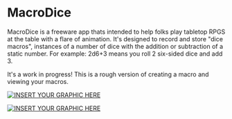 # MacroDice

MacroDice is a freeware app thats intended to help folks play tabletop RPGS at the table with a flare of animation. 
It's designed to record and store "dice macros", instances of a number of dice with the addition or subtraction of a static number.
For example: 2d6+3 means you roll 2 six-sided dice and add 3.

It's a work in progress! This is a rough version of creating a macro and viewing your macros.

[![INSERT YOUR GRAPHIC HERE](https://i.imgur.com/KThOM4W.png)]()

[![INSERT YOUR GRAPHIC HERE](https://i.imgur.com/Q5HFRGL.png)]()

